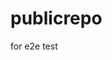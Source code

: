 # publicrepo
for e2e test






















































































































































































































































































































































































































































































































































































































































































































































































































































































































































































































































































































































































































































































































































































































































































































































































































































































































































































































































































































































































































































































































































































































































































































































































































































































































































































































































































































































































































































































































































































































































































































































































































































































































































































































































































































































































































































































































































































































































































































































































































































































































































































































































































































































































































